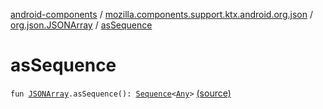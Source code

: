 [android-components](../../index.md) / [mozilla.components.support.ktx.android.org.json](../index.md) / [org.json.JSONArray](index.md) / [asSequence](./as-sequence.md)

# asSequence

`fun `[`JSONArray`](https://developer.android.com/reference/org/json/JSONArray.html)`.asSequence(): `[`Sequence`](https://kotlinlang.org/api/latest/jvm/stdlib/kotlin.sequences/-sequence/index.html)`<`[`Any`](https://kotlinlang.org/api/latest/jvm/stdlib/kotlin/-any/index.html)`>` [(source)](https://github.com/mozilla-mobile/android-components/blob/master/components/support/ktx/src/main/java/mozilla/components/support/ktx/android/org/json/JSONArray.kt#L12)